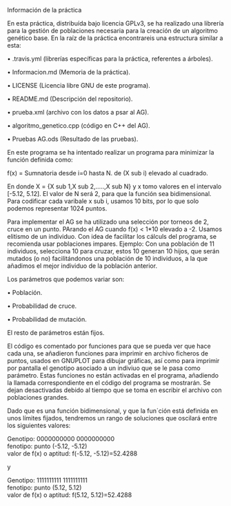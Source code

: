 Información de la práctica

En esta práctica, distribuída bajo licencia GPLv3, se ha realizado una librería para la gestión de  poblaciones necesaria para la
creación de un algoritmo genético base. 
En la raíz de la práctica encontrareis una estructura similar a esta:

• .travis.yml                (librerías específicas para la práctica, referentes a árboles).

• Informacion.md             (Memoria de la práctica).

• LICENSE                    (Licencia libre GNU de este programa).

• README.md                  (Descripción del repositorio).

• prueba.xml                 (archivo con los datos a psar al AG).

• algoritmo_genetico.cpp     (código en C++ del AG).

• Pruebas AG.ods             (Resultado de las pruebas).


En este programa se ha intentado realizar un programa para minimizar la función definida como:

f(x) = Sumnatoria desde i=0 hasta N. de (X sub i) elevado al cuadrado.

En donde X = {X sub 1,X sub 2,.....,X sub N} y x tomo valores en el intervalo [-5.12, 5.12]. El valor de N será 2, para que la función sea bidimensional.
Para codificar cada varibale x sub i, usamos 10 bits, por lo que solo podemos representar 1024 puntos. 

Para implementar el AG se ha utilizado una selección por torneos de 2, cruce en un punto. PArando el AG cuando f(x) < 1*10 elevado a -2. Usamos elitismo de un individuo.
Con idea de facilitar los cálculs del programa, se recomienda usar poblaciones impares.
Ejemplo:
Con una población de 11 individuos, selecciona 10 para cruzar, estos 10 generan 10 hijos, que serán mutados (o no) facilitándonos una población de 10 individuos, a la que añadimos el mejor individuo de la población anterior.

Los parámetros que podemos variar son:

• Población.

• Probabilidad de cruce.

• Probabilidad de mutación.

El resto de parámetros están fijos.

El código es comentado por funciones para que se pueda ver que hace cada una, se añadieron funciones para imprimir en archivo 
ficheros de puntos, usados en GNUPLOT para dibujar gráficas, así como para imprimir por pantalla el genotipo asociado a un indiviuo que se le pasa como parámetro. Estas funciones no están activadas en el programa, añadiendo la llamada correspondiente
en el código del programa se mostrarán. Se dejan desactivadas debido al tiempo que se toma en escribir el archivo con poblaciones grandes.

Dado que es una función bidimensional, y que la fun´ción está definida en unos límites fijados, tendremos un rango de soluciones que oscilará entre los siguientes valores:

Genotipo: 0000000000 0000000000     
fenotipo: punto (-5.12, -5.12)   
valor de f(x) o aptitud: f(-5.12, -5.12)=52.4288

y

Genotipo: 1111111111 1111111111     
fenotipo: punto (5.12, 5.12)   
valor de f(x) o aptitud: f(5.12, 5.12)=52.4288




